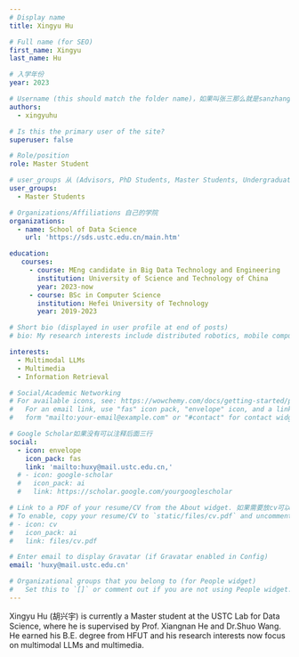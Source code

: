 ```yaml
---
# Display name
title: Xingyu Hu

# Full name (for SEO)
first_name: Xingyu
last_name: Hu

# 入学年份
year: 2023

# Username (this should match the folder name)，如果叫张三那么就是sanzhang
authors:
  - xingyuhu

# Is this the primary user of the site? 
superuser: false

# Role/position 
role: Master Student

# user_groups 从 (Advisors, PhD Students, Master Students, Undergraduate) 从这四个里面选
user_groups:
  - Master Students

# Organizations/Affiliations 自己的学院
organizations:
  - name: School of Data Science
    url: 'https://sds.ustc.edu.cn/main.htm'

education:
   courses:
     - course: MEng candidate in Big Data Technology and Engineering
       institution: University of Science and Technology of China
       year: 2023-now
     - course: BSc in Computer Science
       institution: Hefei University of Technology
       year: 2019-2023

# Short bio (displayed in user profile at end of posts)
# bio: My research interests include distributed robotics, mobile computing and programmable matter.

interests:
  - Multimodal LLMs
  - Multimedia 
  - Information Retrieval

# Social/Academic Networking
# For available icons, see: https://wowchemy.com/docs/getting-started/page-builder/#icons
#   For an email link, use "fas" icon pack, "envelope" icon, and a link in the
#   form "mailto:your-email@example.com" or "#contact" for contact widget.

# Google Scholar如果没有可以注释后面三行
social:
  - icon: envelope
    icon_pack: fas
    link: 'mailto:huxy@mail.ustc.edu.cn,'
  # - icon: google-scholar
  #   icon_pack: ai
  #   link: https://scholar.google.com/yourgooglescholar

# Link to a PDF of your resume/CV from the About widget. 如果需要放cv可以发给我
# To enable, copy your resume/CV to `static/files/cv.pdf` and uncomment the lines below.
# - icon: cv
#   icon_pack: ai
#   link: files/cv.pdf

# Enter email to display Gravatar (if Gravatar enabled in Config)
email: 'huxy@mail.ustc.edu.cn'

# Organizational groups that you belong to (for People widget)
#   Set this to `[]` or comment out if you are not using People widget.
---
```


Xingyu Hu  (胡兴宇) is currently a Master student at the USTC Lab for Data Science, where he is supervised by Prof. Xiangnan He and Dr.Shuo Wang. He earned his B.E. degree from HFUT and his research interests now focus on multimodal LLMs and multimedia.
